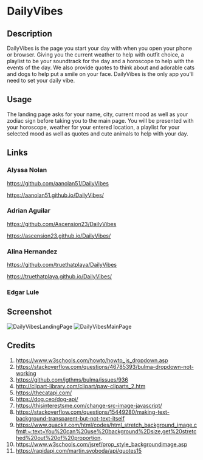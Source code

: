 # DailyVibes

## Description

DailyVibes is the page you start your day with when you open your phone or browser. Giving you the current weather to help with outfit choice, a playlist to be your soundtrack for the day and a horoscope to help with the events of the day. We also provide quotes to think about and adorable cats and dogs to help put a smile on your face. DailyVibes is the only app you'll need to set your daily vibe.

## Usage

The landing page asks for your name, city, current mood as well as your zodiac sign before taking you to the main page. You will be presented with your horoscope, weather for your entered location, a playlist for your selected mood as well as quotes and cute animals to help with your day.

## Links

### Alyssa Nolan
https://github.com/aanolan51/DailyVibes

https://aanolan51.github.io/DailyVibes/

### Adrian Aguilar
https://github.com/Ascension23/DailyVibes

https://ascension23.github.io/DailyVibes/

### Alina Hernandez
https://github.com/truethatplaya/DailyVibes

https://truethatplaya.github.io/DailyVibes/

### Edgar Lule


## Screenshot
![DailyVibesLandingPage](https://user-images.githubusercontent.com/77472152/117386863-7d954d80-ae9c-11eb-8870-64c2b3a6b9dd.png)
![DailyVibesMainPage](https://user-images.githubusercontent.com/77472152/117386898-96056800-ae9c-11eb-80b4-2ab67a798429.png)



## Credits
1. https://www.w3schools.com/howto/howto_js_dropdown.asp
2. https://stackoverflow.com/questions/46785393/bulma-dropdown-not-working
3. https://github.com/jgthms/bulma/issues/936
4. http://clipart-library.com/clipart/paw-cliparts_2.htm
5. https://thecatapi.com/
6. https://dog.ceo/dog-api/
8. https://thisinterestsme.com/change-src-image-javascript/
9. https://stackoverflow.com/questions/15449280/making-text-background-transparent-but-not-text-itself
10. https://www.quackit.com/html/codes/html_stretch_background_image.cfm#:~:text=You%20can%20use%20background%2Dsize,get%20stretched%20out%20of%20proportion.
11. https://www.w3schools.com/jsref/prop_style_backgroundimage.asp
12. https://rapidapi.com/martin.svoboda/api/quotes15
